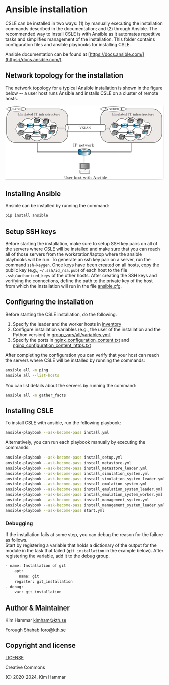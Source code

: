 # Ansible installation

CSLE can be installed in two ways: (1) by manually executing the installation commands described in the documentation; and
(2) through Ansible. The recommended way to install CSLE is with Ansible as it automates repetitive tasks and simplifies management of the installation.
This folder contains configuration files and ansible playbooks for installing CSLE.

Ansible documentation can be found at [https://docs.ansible.com/](https://docs.ansible.com/).

## Network topology for the installation

The network topology for a typical Ansible installation is shown in the figure below -- a user host runs Ansible and installs CSLE on a cluster of remote hosts.

<p align="center">
<img src="ansible_topology.png" width="600">
</p>

## Installing Ansible

Ansible can be installed by running the command:
```bash
pip install ansible
```

## Setup SSH keys

Before starting the installation, make sure to setup SSH key pairs on all of the servers where CSLE will be installed
and make sure that you can reach all of those servers from the workstation/laptop where the ansible playbooks will be run.
To generate an ssh key pair on a server, run the command `ssh-keygen`. Once keys have been created on all hosts, 
copy the public key (e.g., `~/.ssh/id_rsa.pub`) of each host to the file `.ssh/authorized_keys` of the other hosts.
After creating the SSH keys and verifying the connections, define the path to the private key of the host from which
the installation will run in the file [ansible.cfg](ansible.cfg).

## Configuring the installation

Before starting the CSLE installation, do the following.

1. Specify the leader and the worker hosts in [inventory](inventory)
2. Configure installation variables (e.g., the user of the installation and the Python version) in [group_vars/all/variables.yml](group_vars/all/variables.yml).
3. Specify the ports in [nginx_configuration_content.txt](nginx_configuration_content.txt) and [nginx_configuration_content_https.txt](nginx_configuration_content_https.txt)

After completing the configuration you can verify that your host can reach the servers where CSLE will be installed 
by running the commands:

```bash
ansible all -m ping
ansible all --list-hosts
```

You can list details about the servers by running the command:
```bash
ansible all -m gather_facts
```

## Installing CSLE
To install CSLE with ansible, run the following playbook:

```bash
ansible-playbook --ask-become-pass install.yml
```
Alternatively, you can run each playbook manually by executing the commands:
```bash
ansible-playbook --ask-become-pass install_setup.yml
ansible-playbook --ask-become-pass install_metastore.yml
ansible-playbook --ask-become-pass install_metastore_leader.yml
ansible-playbook --ask-become-pass install_simulation_system.yml
ansible-playbook --ask-become-pass install_simulation_system_leader.yml
ansible-playbook --ask-become-pass install_emulation_system.yml
ansible-playbook --ask-become-pass install_emulation_system_leader.yml
ansible-playbook --ask-become-pass install_emulation_system_worker.yml
ansible-playbook --ask-become-pass install_management_system.yml
ansible-playbook --ask-become-pass install_management_system_leader.yml
ansible-playbook --ask-become-pass start.yml
```

### Debugging

If the installation fails at some step, you can debug the reason for the failure as follows.  
Start by registering a variable that holds a dictionary of the output for the module in the task that failed (`git_installation` in the example below). 
After registering the variable, add it to the debug group. 

```bash
- name: Installation of git
    apt:
      name: git
    register: git_installation
- debug:
    var: git_installation
```

## Author & Maintainer

Kim Hammar <kimham@kth.se>

Forough Shahab <foro@kth.se>

## Copyright and license

[LICENSE](../LICENSE.md)

Creative Commons

(C) 2020-2024, Kim Hammar
